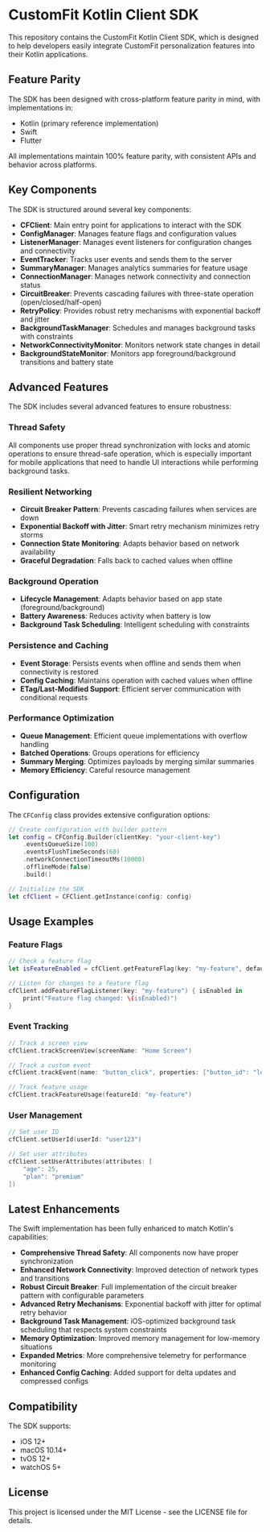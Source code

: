 # CustomFit Kotlin Client SDK

This repository contains the CustomFit Kotlin Client SDK, which is designed to help developers easily integrate CustomFit personalization features into their Kotlin applications.

## Feature Parity

The SDK has been designed with cross-platform feature parity in mind, with implementations in:

- Kotlin (primary reference implementation)
- Swift
- Flutter

All implementations maintain 100% feature parity, with consistent APIs and behavior across platforms.

## Key Components

The SDK is structured around several key components:

- **CFClient**: Main entry point for applications to interact with the SDK
- **ConfigManager**: Manages feature flags and configuration values
- **ListenerManager**: Manages event listeners for configuration changes and connectivity
- **EventTracker**: Tracks user events and sends them to the server
- **SummaryManager**: Manages analytics summaries for feature usage
- **ConnectionManager**: Manages network connectivity and connection status
- **CircuitBreaker**: Prevents cascading failures with three-state operation (open/closed/half-open)
- **RetryPolicy**: Provides robust retry mechanisms with exponential backoff and jitter
- **BackgroundTaskManager**: Schedules and manages background tasks with constraints
- **NetworkConnectivityMonitor**: Monitors network state changes in detail
- **BackgroundStateMonitor**: Monitors app foreground/background transitions and battery state

## Advanced Features

The SDK includes several advanced features to ensure robustness:

### Thread Safety

All components use proper thread synchronization with locks and atomic operations to ensure thread-safe operation, which is especially important for mobile applications that need to handle UI interactions while performing background tasks.

### Resilient Networking

- **Circuit Breaker Pattern**: Prevents cascading failures when services are down
- **Exponential Backoff with Jitter**: Smart retry mechanism minimizes retry storms
- **Connection State Monitoring**: Adapts behavior based on network availability
- **Graceful Degradation**: Falls back to cached values when offline

### Background Operation

- **Lifecycle Management**: Adapts behavior based on app state (foreground/background)
- **Battery Awareness**: Reduces activity when battery is low
- **Background Task Scheduling**: Intelligent scheduling with constraints

### Persistence and Caching

- **Event Storage**: Persists events when offline and sends them when connectivity is restored
- **Config Caching**: Maintains operation with cached values when offline
- **ETag/Last-Modified Support**: Efficient server communication with conditional requests

### Performance Optimization

- **Queue Management**: Efficient queue implementations with overflow handling
- **Batched Operations**: Groups operations for efficiency
- **Summary Merging**: Optimizes payloads by merging similar summaries
- **Memory Efficiency**: Careful resource management

## Configuration

The `CFConfig` class provides extensive configuration options:

```swift
// Create configuration with builder pattern
let config = CFConfig.Builder(clientKey: "your-client-key")
    .eventsQueueSize(100)
    .eventsFlushTimeSeconds(60)
    .networkConnectionTimeoutMs(10000)
    .offlineMode(false)
    .build()

// Initialize the SDK
let cfClient = CFClient.getInstance(config: config)
```

## Usage Examples

### Feature Flags

```swift
// Check a feature flag
let isFeatureEnabled = cfClient.getFeatureFlag(key: "my-feature", defaultValue: false)

// Listen for changes to a feature flag
cfClient.addFeatureFlagListener(key: "my-feature") { isEnabled in
    print("Feature flag changed: \(isEnabled)")
}
```

### Event Tracking

```swift
// Track a screen view
cfClient.trackScreenView(screenName: "Home Screen")

// Track a custom event
cfClient.trackEvent(name: "button_click", properties: ["button_id": "login"])

// Track feature usage
cfClient.trackFeatureUsage(featureId: "my-feature")
```

### User Management

```swift
// Set user ID
cfClient.setUserId(userId: "user123")

// Set user attributes
cfClient.setUserAttributes(attributes: [
    "age": 25,
    "plan": "premium"
])
```

## Latest Enhancements

The Swift implementation has been fully enhanced to match Kotlin's capabilities:

- **Comprehensive Thread Safety**: All components now have proper synchronization
- **Enhanced Network Connectivity**: Improved detection of network types and transitions
- **Robust Circuit Breaker**: Full implementation of the circuit breaker pattern with configurable parameters
- **Advanced Retry Mechanisms**: Exponential backoff with jitter for optimal retry behavior
- **Background Task Management**: iOS-optimized background task scheduling that respects system constraints
- **Memory Optimization**: Improved memory management for low-memory situations
- **Expanded Metrics**: More comprehensive telemetry for performance monitoring
- **Enhanced Config Caching**: Added support for delta updates and compressed configs

## Compatibility

The SDK supports:

- iOS 12+
- macOS 10.14+
- tvOS 12+
- watchOS 5+

## License

This project is licensed under the MIT License - see the LICENSE file for details.
